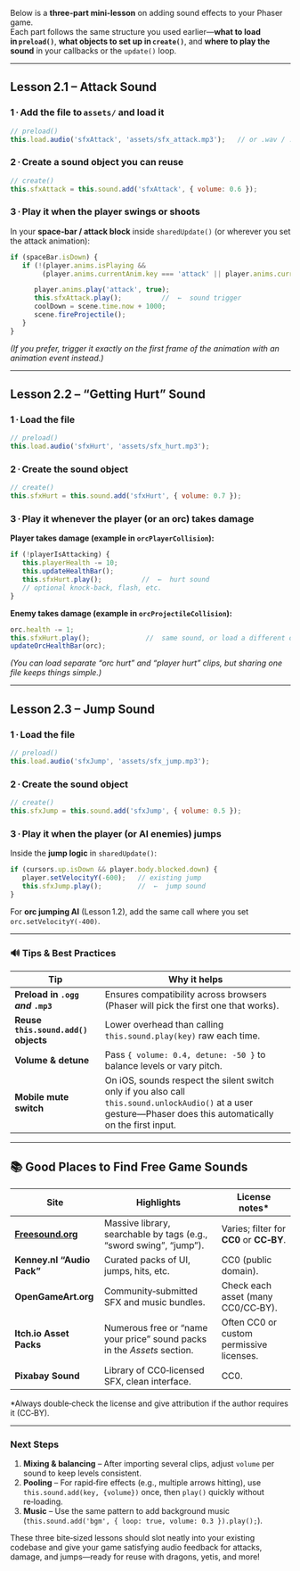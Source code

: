 Below is a **three‑part mini‑lesson** on adding sound effects to your Phaser game.  
Each part follows the same structure you used earlier—**what to load in `preload()`**, **what objects to set up in `create()`**, and **where to play the sound** in your callbacks or the `update()` loop.

---

## **Lesson 2.1 – Attack Sound**

### 1 · Add the file to `assets/` and load it  
```js
// preload()
this.load.audio('sfxAttack', 'assets/sfx_attack.mp3');   // or .wav / .ogg
```

### 2 · Create a sound object you can reuse  
```js
// create()
this.sfxAttack = this.sound.add('sfxAttack', { volume: 0.6 });
```

### 3 · Play it when the player swings or shoots  
In your **space‑bar / attack block** inside `sharedUpdate()` (or wherever you set the attack animation):

```js
if (spaceBar.isDown) {
   if (!(player.anims.isPlaying &&
        (player.anims.currentAnim.key === 'attack' || player.anims.currentAnim.key === 'hurt'))) {

      player.anims.play('attack', true);
      this.sfxAttack.play();          //  ←  sound trigger
      coolDown = scene.time.now + 1000;
      scene.fireProjectile();
   }
}
```

*(If you prefer, trigger it exactly on the first frame of the animation with an animation event instead.)*

---

## **Lesson 2.2 – “Getting Hurt” Sound**

### 1 · Load the file  
```js
// preload()
this.load.audio('sfxHurt', 'assets/sfx_hurt.mp3');
```

### 2 · Create the sound object  
```js
// create()
this.sfxHurt = this.sound.add('sfxHurt', { volume: 0.7 });
```

### 3 · Play it whenever the player (or an orc) takes damage  

**Player takes damage (example in `orcPlayerCollision`):**
```js
if (!playerIsAttacking) {
   this.playerHealth -= 10;
   this.updateHealthBar();
   this.sfxHurt.play();          //  ←  hurt sound
   // optional knock‑back, flash, etc.
}
```

**Enemy takes damage (example in `orcProjectileCollision`):**
```js
orc.health -= 1;
this.sfxHurt.play();              //  same sound, or load a different one
updateOrcHealthBar(orc);
```

*(You can load separate “orc hurt” and “player hurt” clips, but sharing one file keeps things simple.)*

---

## **Lesson 2.3 – Jump Sound**

### 1 · Load the file  
```js
// preload()
this.load.audio('sfxJump', 'assets/sfx_jump.mp3');
```

### 2 · Create the sound object  
```js
// create()
this.sfxJump = this.sound.add('sfxJump', { volume: 0.5 });
```

### 3 · Play it when the player (or AI enemies) jumps  

Inside the **jump logic** in `sharedUpdate()`:

```js
if (cursors.up.isDown && player.body.blocked.down) {
   player.setVelocityY(-600);   // existing jump
   this.sfxJump.play();         //  ←  jump sound
}
```

For **orc jumping AI** (Lesson 1.2), add the same call where you set `orc.setVelocityY(-400)`.

---

### 🔊  Tips & Best Practices

| Tip | Why it helps |
|-----|--------------|
| **Preload in `.ogg` *and* `.mp3`** | Ensures compatibility across browsers (Phaser will pick the first one that works). |
| **Reuse `this.sound.add()` objects** | Lower overhead than calling `this.sound.play(key)` raw each time. |
| **Volume & detune** | Pass `{ volume: 0.4, detune: -50 }` to balance levels or vary pitch. |
| **Mobile mute switch** | On iOS, sounds respect the silent switch only if you also call `this.sound.unlockAudio()` at a user gesture—Phaser does this automatically on the first input. |

---

## 📚  Good Places to Find Free Game Sounds

| Site | Highlights | License notes* |
|------|------------|----------------|
| **[Freesound.org](https://freesound.org/)** | Massive library, searchable by tags (e.g., “sword swing”, “jump”). | Varies; filter for **CC0** or **CC‑BY**. |
| **Kenney.nl “Audio Pack”** | Curated packs of UI, jumps, hits, etc. | CC0 (public domain). |
| **OpenGameArt.org** | Community‑submitted SFX and music bundles. | Check each asset (many CC0/CC‑BY). |
| **Itch.io Asset Packs** | Numerous free or “name your price” sound packs in the *Assets* section. | Often CC0 or custom permissive licenses. |
| **Pixabay Sound** | Library of CC0‑licensed SFX, clean interface. | CC0. |

\*Always double‑check the license and give attribution if the author requires it (CC‑BY).

---

### Next Steps

1. **Mixing & balancing** – After importing several clips, adjust `volume` per sound to keep levels consistent.  
2. **Pooling** – For rapid‑fire effects (e.g., multiple arrows hitting), use `this.sound.add(key, {volume})` once, then `play()` quickly without re‑loading.  
3. **Music** – Use the same pattern to add background music (`this.sound.add('bgm', { loop: true, volume: 0.3 }).play();`).  

These three bite‑sized lessons should slot neatly into your existing codebase and give your game satisfying audio feedback for attacks, damage, and jumps—ready for reuse with dragons, yetis, and more!
